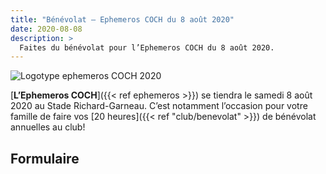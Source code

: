 ```yaml
---
title: "Bénévolat – Ephemeros COCH du 8 août 2020"
date: 2020-08-08
description: >
  Faites du bénévolat pour l’Ephemeros COCH du 8 août 2020.
---
```


![Logotype ephemeros COCH 2020](/img/logo-ephemeros.png)

[**L’Ephemeros COCH**]({{< ref ephemeros >}}) se tiendra le samedi 8 août 2020 au Stade Richard-Garneau.
C’est notamment l’occasion pour votre famille de faire vos [20 heures]({{< ref "club/benevolat" >}}) de bénévolat annuelles au club!

## Formulaire

<script type="text/javascript" src="//campagnes.corsaire-chaparral.org/form/generate.js?id=81"></script>